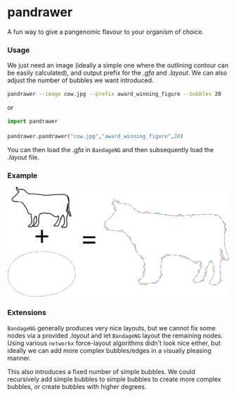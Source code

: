 # pandrawer

A fun way to give a pangenomic flavour to your organism of choice.

### Usage

We just need an image (ideally a simple one where the outlining contour can be easily calculated), and output prefix for the *.gfa* and *.layout*.
We can also adjust the number of bubbles we want introduced. 

```bash
pandrawer --image cow.jpg --prefix award_winning_figure --bubbles 20
```

or

```python
import pandrawer

pandrawer.pandrawer("cow.jpg","award_winning_figure",20)
```

You can then load the *.gfa* in `BandageNG` and then subsequently load the *.layout* file.

### Example

![BPC](pandrawer.svg)

### Extensions

`BandageNG` generally produces very nice layouts, but we cannot fix some nodes via a provided *.layout* and let `BandageNG` layout the remaining nodes.
Using various `networkx` force-layout algorithms didn't look nice either, but ideally we can add more complex bubbles/edges in a visually pleasing manner.

This also introduces a fixed number of simple bubbles.
We could recursively add simple bubbles to simple bubbles to create more complex bubbles, or create bubbles with higher degrees. 

